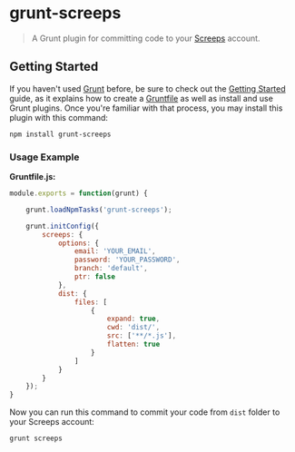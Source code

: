 # grunt-screeps

> A Grunt plugin for committing code to your [Screeps](https://screeps.com) account.

## Getting Started
If you haven't used [Grunt](http://gruntjs.com/) before, be sure to check out the [Getting Started](http://gruntjs.com/getting-started) guide, as it explains how to create a [Gruntfile](http://gruntjs.com/sample-gruntfile) as well as install and use Grunt plugins. Once you're familiar with that process, you may install this plugin with this command:

```shell
npm install grunt-screeps 
```

### Usage Example

**Gruntfile.js:**
```js
module.exports = function(grunt) {

    grunt.loadNpmTasks('grunt-screeps');

    grunt.initConfig({
        screeps: {
            options: {
                email: 'YOUR_EMAIL',
                password: 'YOUR_PASSWORD',
                branch: 'default',
                ptr: false
            },
            dist: {
                files: [
                    {
                        expand: true,
                        cwd: 'dist/',
                        src: ['**/*.js'],
                        flatten: true
                    }
                ]
            }
        }
    });
}
```

Now you can run this command to commit your code from `dist` folder to your Screeps account:
```
grunt screeps
```
